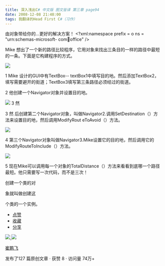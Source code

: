 ```yaml
---
title: 深入浅出C# 中文版 图文皆译 第三章 page94
date: 2008-12-08 21:48:00
tags: 我翻译的Head First C#（习作）
---
```

由对象带给你的...更好的解决方案！  <?xml:namespace prefix = o ns = "urn:schemas-microsoft-
com:office:office" />

Mike  想出了一个新的路径比较程序，它用对象来找出三条目的一样的路径中最短的一条。下面是它构建程序的方式。

![](https://p-blog.csdn.net/images/p_blog_csdn_net/cuipengfei1/EntryImages/20081208/%E6%88%AA%E5%9B%BE00.jpg)

1 Mike  设计的GUI中有TextBox--
textBox1中填写目的地。然后添加TextBox2，填写需要避开的街道；TextBox3填写第三条路径必须经过的街道。

2  他创建一个Navigator对象并设置目的地。

![](https://p-blog.csdn.net/images/p_blog_csdn_net/cuipengfei1/EntryImages/20081208/%E6%88%AA%E5%9B%BE01.jpg) 3  然

3  然  后创建第二个Navigator对象，叫做Navigator2.调用SetDestination（）方法来设置目的地，然后调用ModifyRout
eToAvoid（）方法。

![](https://p-blog.csdn.net/images/p_blog_csdn_net/cuipengfei1/EntryImages/20081208/%E6%88%AA%E5%9B%BE02.jpg)

4  第三个Navigator对象叫做Navigator3.Mike设置它的目的地，然后调用它的ModifyRouteToInclude（）方法。

![](https://p-blog.csdn.net/images/p_blog_csdn_net/cuipengfei1/EntryImages/20081208/%E6%88%AA%E5%9B%BE03.jpg)

5  现在Mike可以调用每一个对象的TotalDistance（）方法来看看到底哪一个路径最短。他只需要写一次代码，而不是三次！

创建一个类的对

象就叫做创建这

个类的一个实例。

  * [ 点赞  ](javascript:;)
  * [ 收藏  ](javascript:;)
  * [ 分享 ](javascript:;)

[ ![](https://profile.csdnimg.cn/5/2/5/3_cuipengfei1)
![](https://g.csdnimg.cn/static/user-reg-year/1x/11.png)
](https://blog.csdn.net/cuipengfei1)

[ 崔鹏飞 ](https://blog.csdn.net/cuipengfei1)

发布了127 篇原创文章  ·  获赞 8  ·  访问量 74万+


